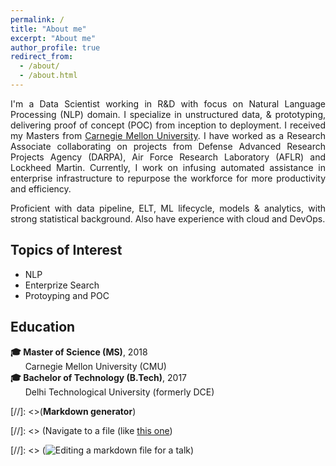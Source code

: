 ```yaml
---
permalink: /
title: "About me"
excerpt: "About me"
author_profile: true
redirect_from: 
  - /about/
  - /about.html
---
```


<div style="text-align: justify"> 
I'm a Data Scientist working in R&D with focus on Natural Language Processing (NLP) domain. I specialize in unstructured data, & prototyping, delivering proof of concept (POC) from inception to deployment. 
I received my Masters from <a href="https://www.cmu.edu/">Carnegie Mellon University</a>. I have worked as a Research Associate collaborating on projects from Defense Advanced Research Projects Agency (DARPA), Air Force Research Laboratory (AFLR) and Lockheed Martin. Currently, I work on infusing automated assistance in enterprise infrastructure to repurpose the workforce for more productivity and efficiency.  

Proficient with data pipeline, ELT, ML lifecycle, models & analytics, with strong statistical background. Also have experience with cloud and DevOps.   

</div>

## **Topics of Interest**
* NLP
* Enterprize Search 
* Protoyping and POC

## **Education**
**🎓 Master of Science (MS)**, 2018 \
&nbsp;&nbsp;&nbsp;&nbsp;&nbsp; Carnegie Mellon University (CMU) \
**🎓 Bachelor of Technology (B.Tech)**, 2017 \
&nbsp;&nbsp;&nbsp;&nbsp;&nbsp; Delhi Technological University (formerly DCE) 






[//]: <>(**Markdown generator**)


[//]: <> (Navigate to a file (like [this one](https://github.com/academicpages/academicpages.github.io/blob/master/_talks/2012-03-01-talk-1.md))


[//]: <> (![Editing a markdown file for a talk](/images/editing-talk.png))


